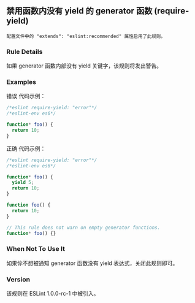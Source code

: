 ## 禁用函数内没有 yield 的 generator 函数 (require-yield)

`配置文件中的 "extends": "eslint:recommended" 属性启用了此规则。`

### Rule Details

如果 generator 函数内部没有 yield 关键字，该规则将发出警告。

### Examples

错误 代码示例：

```js
/*eslint require-yield: "error"*/
/*eslint-env es6*/

function* foo() {
  return 10;
}
```

正确 代码示例：

```js
/*eslint require-yield: "error"*/
/*eslint-env es6*/

function* foo() {
  yield 5;
  return 10;
}

function foo() {
  return 10;
}

// This rule does not warn on empty generator functions.
function* foo() {}
```

### When Not To Use It

如果伱不想被通知 generator 函数没有 yield 表达式，关闭此规则即可。

### Version

该规则在 ESLint 1.0.0-rc-1 中被引入。
